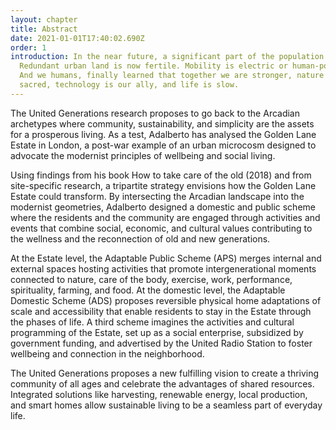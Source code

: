 ```yaml
---
layout: chapter
title: Abstract
date: 2021-01-01T17:40:02.690Z
order: 1
introduction: In the near future, a significant part of the population is older.
  Redundant urban land is now fertile. Mobility is electric or human-powered.
  And we humans, finally learned that together we are stronger, nature is
  sacred, technology is our ally, and life is slow.
---
```

The United Generations research proposes to go back to the Arcadian archetypes where community, sustainability, and simplicity are the assets for a prosperous living. As a test, Adalberto has analysed the Golden Lane Estate in London, a post-war example of an urban microcosm designed to advocate the modernist principles of wellbeing and social living.

Using findings from his book How to take care of the old (2018) and from site-specific research, a tripartite strategy envisions how the Golden Lane Estate could transform. 
By intersecting the Arcadian landscape into the modernist geometries, Adalberto designed a domestic and public scheme where the residents and the community are engaged through activities and events that combine social, economic, and cultural values contributing to the wellness and the reconnection of old and new generations.

At the Estate level, the Adaptable Public Scheme (APS) merges internal and external spaces hosting activities that promote intergenerational moments connected to nature, care of the body, exercise, work, performance, spirituality, farming, and food. At the domestic level, the Adaptable Domestic Scheme (ADS) proposes reversible physical home adaptations of scale and accessibility that enable residents to stay in the Estate through the phases of life. A third scheme imagines the activities and cultural programming of the Estate, set up as a social enterprise, subsidized by government funding, and advertised by the United Radio Station to foster wellbeing and connection in the neighborhood.

The United Generations proposes a new fulfilling vision to create a thriving community of all ages and celebrate the advantages of shared resources. Integrated solutions like harvesting, renewable energy, local production, and smart homes allow sustainable living to be a seamless part of everyday life.